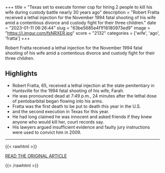 +++
title = "Texas set to execute former cop for hiring 2 people to kill his wife during custody battle nearly 30 years ago"
description = "Robert Fratta received a lethal injection for the November 1994 fatal shooting of his wife amid a contentious divorce and custody fight for their three children."
date = "2023-01-11 06:26:44"
slug = "63be5685e4f1f16180973ed9"
image = "https://i.imgur.com/fsNRXER.jpg"
score = "2132"
categories = ['wife', 'ago', 'fratta']
+++

Robert Fratta received a lethal injection for the November 1994 fatal shooting of his wife amid a contentious divorce and custody fight for their three children.

## Highlights

- Robert Fratta, 65, received a lethal injection at the state penitentiary in Huntsville for the 1994 fatal shooting of his wife, Farah.
- He was pronounced dead at 7:49 p.m., 24 minutes after the lethal dose of pentobarbital began flowing into his arms.
- Fratta was the first death to be put to death this year in the U.S.
- and the second execution in Texas for this year.
- He had long claimed he was innocent and asked friends if they knew anyone who would kill her, court records say.
- His lawyers argued insufficient evidence and faulty jury instructions were used to convict him in 2009.

---

{{< rawhtml >}}
  <p class="article-category">
    <a target="_blank" href="https://www.cbsnews.com/news/robert-fratta-execution-texas-ex-cop-hiring-2-people-to-kill-wife/">READ THE ORIGINAL ARTICLE</a>
  </p>
{{< /rawhtml >}}
